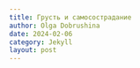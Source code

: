 ```yaml
---
title: Грусть и самосострадание
author: Olga Dobrushina
date: 2024-02-06
category: Jekyll
layout: post
---
```


